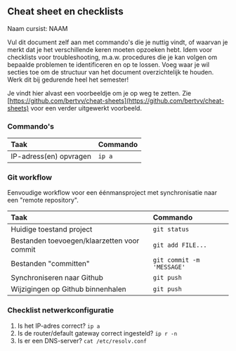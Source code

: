 ## Cheat sheet en checklists

Naam cursist: NAAM

Vul dit document zelf aan met commando's die je nuttig vindt, of waarvan je merkt dat je het verschillende keren moeten opzoeken hebt. Idem voor checklists voor troubleshooting, m.a.w. procedures die je kan volgen om bepaalde problemen te identificeren en op te lossen. Voeg waar je wil secties toe om de structuur van het document overzichtelijk te houden. Werk dit bij gedurende heel het semester!

Je vindt hier alvast een voorbeeldje om je op weg te zetten. Zie [https://github.com/bertvv/cheat-sheets](https://github.com/bertvv/cheat-sheets) voor een verder uitgewerkt voorbeeld.

### Commando's

| Taak                   | Commando |
| :---                   | :---     |
| IP-adress(en) opvragen | `ip a`   |

### Git workflow

Eenvoudige workflow voor een éénmansproject met synchronisatie naar een "remote repository".

| Taak                                        | Commando                  |
| :---                                        | :---                      |
| Huidige toestand project                    | `git status`              |
| Bestanden toevoegen/klaarzetten voor commit | `git add FILE...`         |
| Bestanden "committen"                       | `git commit -m 'MESSAGE'` |
| Synchroniseren naar Github                  | `git push`                |
| Wijzigingen op Github binnenhalen           | `git push`                |

### Checklist netwerkconfiguratie

1. Is het IP-adres correct? `ip a`
2. Is de router/default gateway correct ingesteld? `ip r -n`
3. Is er een DNS-server? `cat /etc/resolv.conf`

